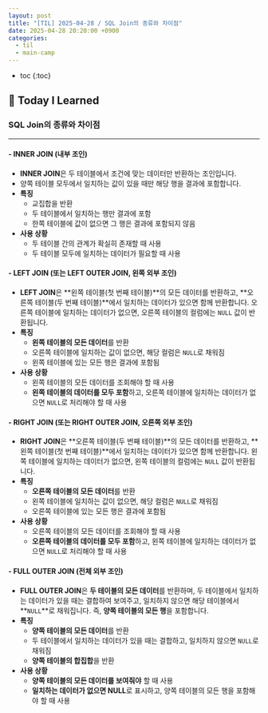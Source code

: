 ```yaml
---
layout: post
title: "[TIL] 2025-04-28 / SQL Join의 종류와 차이점"
date: 2025-04-28 20:20:00 +0900
categories: 
  - til
  - main-camp
---
```


* toc
{:toc}

## 📖 Today I Learned
### SQL Join의 종류와 차이점

<!-- <h4> 📃 </h4> -->

---

#### - **INNER JOIN (내부 조인)**
- **INNER JOIN**은 두 테이블에서 조건에 맞는 데이터만 반환하는 조인입니다.
- 양쪽 테이블 모두에서 일치하는 값이 있을 때만 해당 행을 결과에 포함합니다.
- **특징**
  - 교집합을 반환
  - 두 테이블에서 일치하는 행만 결과에 포함
  - 한쪽 테이블에 값이 없으면 그 행은 결과에 포함되지 않음
- **사용 상황**
  - 두 테이블 간의 관계가 확실히 존재할 때 사용
  - 두 테이블 모두에 일치하는 데이터가 필요할 때 사용

#### - **LEFT JOIN (또는 LEFT OUTER JOIN, 왼쪽 외부 조인)**
- **LEFT JOIN**은 **왼쪽 테이블(첫 번째 테이블)**의 모든 데이터를 반환하고, **오른쪽 테이블(두 번째 테이블)**에서 일치하는 데이터가 있으면 함께 반환합니다. 오른쪽 테이블에 일치하는 데이터가 없으면, 오른쪽 테이블의 컬럼에는 `NULL` 값이 반환됩니다.
- **특징**
  - **왼쪽 테이블의 모든 데이터**를 반환
  - 오른쪽 테이블에 일치하는 값이 없으면, 해당 컬럼은 `NULL`로 채워짐
  - 왼쪽 테이블에 있는 모든 행은 결과에 포함됨
- **사용 상황**
  - 왼쪽 테이블의 모든 데이터를 조회해야 할 때 사용
  - **왼쪽 테이블의 데이터를 모두 포함**하고, 오른쪽 테이블에 일치하는 데이터가 없으면 `NULL`로 처리해야 할 때 사용


#### - **RIGHT JOIN (또는 RIGHT OUTER JOIN, 오른쪽 외부 조인)**
- **RIGHT JOIN**은 **오른쪽 테이블(두 번째 테이블)**의 모든 데이터를 반환하고, **왼쪽 테이블(첫 번째 테이블)**에서 일치하는 데이터가 있으면 함께 반환합니다. 왼쪽 테이블에 일치하는 데이터가 없으면, 왼쪽 테이블의 컬럼에는 `NULL` 값이 반환됩니다.
- **특징**
  - **오른쪽 테이블의 모든 데이터**를 반환
  - 왼쪽 테이블에 일치하는 값이 없으면, 해당 컬럼은 `NULL`로 채워짐
  - 오른쪽 테이블에 있는 모든 행은 결과에 포함됨
- **사용 상황**
  - 오른쪽 테이블의 모든 데이터를 조회해야 할 때 사용
  - **오른쪽 테이블의 데이터를 모두 포함**하고, 왼쪽 테이블에 일치하는 데이터가 없으면 `NULL`로 처리해야 할 때 사용


#### - **FULL OUTER JOIN (전체 외부 조인)**
- **FULL OUTER JOIN**은 **두 테이블의 모든 데이터**를 반환하며, 두 테이블에서 일치하는 데이터가 있을 때는 결합하여 보여주고, 일치하지 않으면 해당 테이블에서 **`NULL`**로 채워집니다. 즉, **양쪽 테이블의 모든 행**을 포함합니다.
- **특징**
  - **양쪽 테이블의 모든 데이터**를 반환
  - 두 테이블에서 일치하는 데이터가 있을 때는 결합하고, 일치하지 않으면 `NULL`로 채워짐
  - **양쪽 테이블의 합집합**을 반환
- **사용 상황**
  - **양쪽 테이블의 모든 데이터를 보여줘야** 할 때 사용
  - **일치하는 데이터가 없으면 NULL**로 표시하고, 양쪽 테이블의 모든 행을 포함해야 할 때 사용

<!-- --- -->

<!-- <h2> 💬 </h2> -->

<!-- <h4>  </h4> -->
